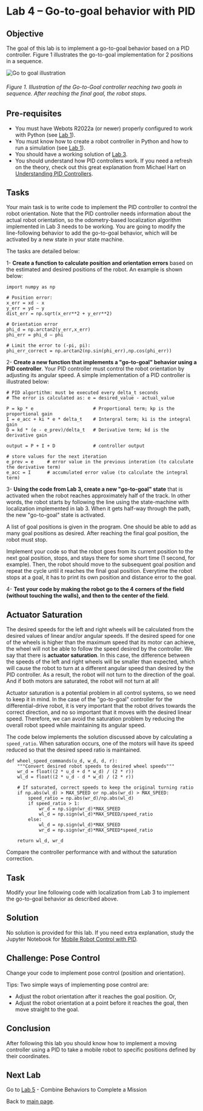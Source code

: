 # Lab 4 – Go-to-goal behavior with PID

## Objective
The goal of this lab is to implement a go-to-goal behavior based on a PID controller. Figure 1 illustrates the go-to-goal implementation for 2 positions in a sequence. 

![Go to goal illustration](../Lab4/go_to_goal.gif)

###### Figure 1. Illustration of the Go-to-Goal controller reaching two goals in sequence. After reaching the final goal, the robot stops.


## Pre-requisites
* You must have Webots R2022a (or newer) properly configured to work with Python (see [Lab 1](../Lab1/ReadMe.md)).
* You must know how to create a robot controller in Python and how to run a simulation (see [Lab 1](../Lab1/ReadMe.md)). 
* You should have a working solution of [Lab 3](../Lab3/line_following_with_localization.py).  
* You should understand how PID controllers work. If you need a refresh on the theory, check out this great explanation from Michael Hart on [Understanding PID Controllers](https://mikelikesrobots.github.io/blog/understand-pid-controllers/).

## Tasks
Your main task is to write code to implement the PID controller to control the robot orientation. Note that the PID controller needs information about the actual robot orientation, so the odometry-based localization algorithm implemented in Lab 3 needs to be working. You are going to modify the line-following behavior to add the go-to-goal behavior, which will be activated by a new state in your state machine.

The tasks are detailed below:

1- **Create a function to calculate position and orientation errors** based on the estimated and desired positions of the robot. An example is shown below:

```
import numpy as np

# Position error:
x_err = xd - x
y_err = yd – y
dist_err = np.sqrt(x_err**2 + y_err**2)

# Orientation error
phi_d = np.arctan2(y_err,x_err)
phi_err = phi_d – phi

# Limit the error to (-pi, pi):
phi_err_correct = np.arctan2(np.sin(phi_err),np.cos(phi_err))
```

2- **Create a new function that implements a "go-to-goal" behavior using a PID controller**. Your PID controller must control the robot orientation by adjusting its angular speed. A simple implementation of a PID controller is illustrated below:

```
# PID algortithm: must be executed every delta_t seconds
# The error is calculated as: e = desired_value - actual_value

P = kp * e                      # Proportional term; kp is the proportional gain
I = e_acc + ki * e * delta_t    # Intergral term; ki is the integral gain
D = kd * (e - e_prev)/delta_t   # Derivative term; kd is the derivative gain

output = P + I + D              # controller output

# store values for the next iteration
e_prev = e     # error value in the previous interation (to calculate the derivative term)
e_acc = I      # accumulated error value (to calculate the integral term)
```

3- **Using the code from Lab 3, create a new "go-to-goal" state** that is activated when the robot reaches approximately half of the track. In other words, the robot starts by following the line using the state-machine with localization implemented in lab 3. When it gets half-way through the path, the new "go-to-goal" state is activated. 

A list of goal positions is given in the program. One should be able to add as many goal positions as desired. After reaching the final goal position, the robot must stop.

Implement your code so that the robot goes from its current position to the next goal position, stops, and stays there for some short time (1 second, for example). Then, the robot should move to the subsequent goal position and repeat the cycle until it reaches the final goal position. Everytime the robot stops at a goal, it has to print its own position and distance error to the goal.

4- **Test your code by making the robot go to the 4 corners of the field (without touching the walls), and then to the center of the field**. 

## Actuator Saturation
The desired speeds for the left and right wheels will be calculated from the desired values of linear and/or angular speeds. If the desired speed for one of the wheels is higher than the maximum speed that its motor can achieve, the wheel will not be able to follow the speed desired by the controller. We say that there is **actuator saturation**. In this case, the difference between the speeds of the left and right wheels will be smaller than expected, which will cause the robot to turn at a different angular speed than desired by the PID controller. As a result, the robot will not turn to the direction of the goal. And if both motors are saturated, the robot will not turn at all!

Actuator saturation is a potential problem in all control systems, so we need to keep it in mind. In the case of the "go-to-goal" controller for the differential-drive robot, it is very important that the robot drives towards the correct direction, and no so important that it moves with the desired linear speed. Therefore, we can avoid the saturation problem by reducing the overall robot speed while maintaining its angular speed.

The code below implements the solution discussed above by calculating a `speed_ratio`. When saturation occurs, one of the motors will have its speed reduced so that the desired speed ratio is maintained. 

```
def wheel_speed_commands(u_d, w_d, d, r):
    """Convert desired robot speeds to desired wheel speeds"""
    wr_d = float((2 * u_d + d * w_d) / (2 * r))
    wl_d = float((2 * u_d - d * w_d) / (2 * r))
    
    # If saturated, correct speeds to keep the original turning ratio
    if np.abs(wl_d) > MAX_SPEED or np.abs(wr_d) > MAX_SPEED:
        speed_ratio = np.abs(wr_d)/np.abs(wl_d)
        if speed_ratio > 1:
            wr_d = np.sign(wr_d)*MAX_SPEED
            wl_d = np.sign(wl_d)*MAX_SPEED/speed_ratio
        else:
            wl_d = np.sign(wl_d)*MAX_SPEED
            wr_d = np.sign(wr_d)*MAX_SPEED*speed_ratio
    
    return wl_d, wr_d
```
 
Compare the controller performance with and without the saturation correction. 

## Task
Modify your line following code with localization from Lab 3 to implement the go-to-goal behavior as described above. 

## Solution
No solution is provided for this lab. If you need extra explanation, study the Jupyter Notebook for [Mobile Robot Control with PID](https://nbviewer.org/github/felipenmartins/Mobile-Robot-Control/blob/main/robot_control_with_PID.ipynb).

## Challenge: Pose Control
Change your code to implement pose control (position and orientation). 

Tips: Two simple ways of implementing pose control are:
* Adjust the robot orientation after it reaches the goal position. Or,
* Adjust the robot orientation at a point before it reaches the goal, then move straight to the goal.

## Conclusion
After following this lab you should know how to implement a moving controller using a PID to take a mobile robot to specific positions defined by their coordinates.

## Next Lab
Go to [Lab 5](../Lab5/ReadMe.md) - Combine Behaviors to Complete a Mission

Back to [main page](../README.md).
